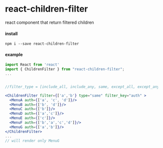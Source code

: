 # react-children-filter
react component that return filtered children


#### install
```
npm i --save react-children-filter 
```
#### example
```jsx
import React from 'react'
import { ChildrenFilter } from "react-children-filter";
...


//filter_type = [include_all, include_any, same, except_all, except_any]

<ChildrenFilter filter={['a','b'} type="same" filter_key="auth" >
  <MenuA auth={['a', 'c', 'd']}/>
  <MenuB auth={['b', 'd']}/>
  <MenuC auth={['b']}/>
  <MenuD auth={['a','c']}/>
  <MenuE auth={['c']}/>
  <MenuF auth={['b','a','c','d']}/>
  <MenuG auth={['a','b']}/>
</ChildrenFilter>
...
// will render only MenuG 

```

